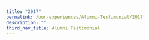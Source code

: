 ```yaml
---
title: "2017"
permalink: /our-experiences/Alumni-Testimonial/2017
description: ""
third_nav_title: Alumni Testimonial
---
```


